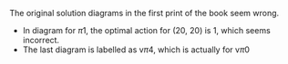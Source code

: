 The original solution diagrams in the first print of the book seem wrong.

* In diagram for $\pi$1, the optimal action for (20, 20) is 1, which seems incorrect.
* The last diagram is labelled as v$\pi$4, which is actually for v$\pi$0
